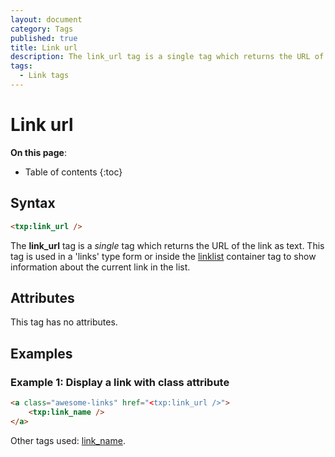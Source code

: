 ```yaml
---
layout: document
category: Tags
published: true
title: Link url
description: The link_url tag is a single tag which returns the URL of the link as text.
tags:
  - Link tags
---
```


# Link url

**On this page**:

* Table of contents
{:toc}

## Syntax

~~~ html
<txp:link_url />
~~~

The **link_url** tag is a *single* tag which returns the URL of the link as text. This tag is used in a 'links' type form or inside the [linklist](linklist) container tag to show information about the current link in the list.

## Attributes

This tag has no attributes.

## Examples

### Example 1: Display a link with class attribute

~~~ html
<a class="awesome-links" href="<txp:link_url />">
    <txp:link_name />
</a>
~~~

Other tags used: [link_name](link_name).
